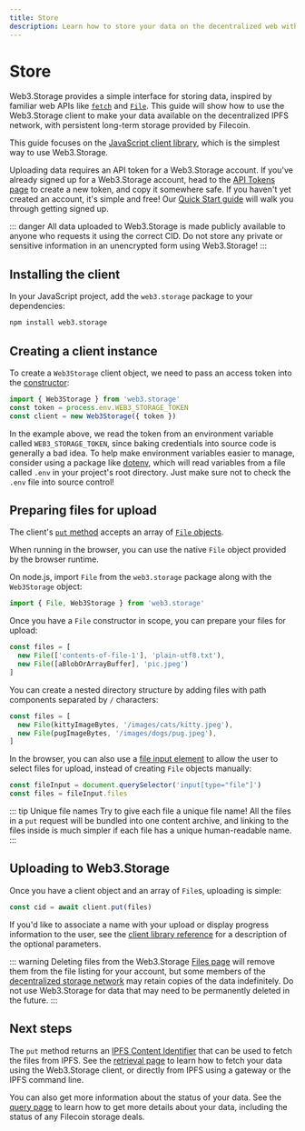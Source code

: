 ```yaml
---
title: Store
description: Learn how to store your data on the decentralized web with Web3.Storage
---
```


# Store

Web3.Storage provides a simple interface for storing data, inspired by familiar web APIs like [`fetch`][mdn-fetch] and [`File`][mdn-file]. This guide will show how to use the Web3.Storage client to make your data available on the decentralized IPFS network, with persistent long-term storage provided by Filecoin.

This guide focuses on the [JavaScript client library][reference-js], which is the simplest way to use Web3.Storage. 
<!-- TODO: bring this back once the HTTP reference exists
If you're using another language, see the [HTTP API reference][reference-http] for details on working with the underlying HTTP API.
-->
Uploading data requires an API token for a Web3.Storage account. If you've already signed up for a Web3.Storage account, head to the [API Tokens page][site-tokens] to create a new token, and copy it somewhere safe. If you haven't yet created an account, it's simple and free! Our [Quick Start guide][quickstart-guide] will walk you through getting signed up.


::: danger
All data uploaded to Web3.Storage is made publicly available to anyone who requests it using the correct CID. Do not store any private or sensitive information in an unencrypted form using Web3.Storage!
:::

## Installing the client

In your JavaScript project, add the `web3.storage` package to your dependencies:

```bash
npm install web3.storage
```

## Creating a client instance

To create a `Web3Storage` client object, we need to pass an access token into the [constructor][reference-js-constructor]:

```js
import { Web3Storage } from 'web3.storage'
const token = process.env.WEB3_STORAGE_TOKEN
const client = new Web3Storage({ token })
```

In the example above, we read the token from an environment variable called `WEB3_STORAGE_TOKEN`, since baking credentials into source code is generally a bad idea. To help make environment variables easier to manage, consider using a package like [dotenv](https://www.npmjs.com/package/dotenv), which will read variables from a file called `.env` in your project's root directory. Just make sure not to check the `.env` file into source control!

## Preparing files for upload

The client's [`put` method][reference-js-put] accepts an array of [`File` objects](https://developer.mozilla.org/en-US/docs/Web/API/File).

When running in the browser, you can use the native `File` object provided by the browser runtime. 

On node.js, import `File` from the `web3.storage` package along with the `Web3Storage` object:

```js
import { File, Web3Storage } from 'web3.storage'
```

Once you have a `File` constructor in scope, you can prepare your files for upload:

```js
const files = [
  new File(['contents-of-file-1'], 'plain-utf8.txt'),
  new File([aBlobOrArrayBuffer], 'pic.jpeg')
]
```

You can create a nested directory structure by adding files with path components separated by `/` characters:

```js
const files = [
  new File(kittyImageBytes, '/images/cats/kitty.jpeg'),
  new File(pugImageBytes, '/images/dogs/pug.jpeg'),
]
```

In the browser, you can also use a [file input element][mdn-file-input] to allow the user to select files for upload, instead of creating `File` objects manually:

```js
const fileInput = document.querySelector('input[type="file"]')
const files = fileInput.files
```

::: tip Unique file names
Try to give each file a unique file name! All the files in a `put` request will be bundled into one content archive, and linking to the files inside is much simpler if each file has a unique human-readable name.
:::

## Uploading to Web3.Storage

Once you have a client object and an array of `File`s, uploading is simple:

```js
const cid = await client.put(files)
```

If you'd like to associate a name with your upload or display progress information to the user, see the [client library reference][reference-js-put] for a description of the optional parameters.

::: warning
Deleting files from the Web3.Storage [Files page][site-files] will remove them from the file listing for your account, but some members of the [decentralized storage network][concepts-decentralized-storage] may retain copies of the data indefinitely. Do not use Web3.Storage for data that may need to be permanently deleted in the future.
:::

## Next steps

The `put` method returns an [IPFS Content Identifier][ipfs-docs-cid] that can be used to fetch the files from IPFS. See the [retrieval page][howto-retrieve] to learn how to fetch your data using the Web3.Storage client, or directly from IPFS using a gateway or the IPFS command line.

You can also get more information about the status of your data. See the [query page][howto-query] to learn how to get more details about your data, including the status of any Filecoin storage deals.

<!-- internal links -->

<!-- FIXME: link targets for reference docs don't exist yet -->
[reference-js]: ../../reference/client-library#javascript.md
[reference-js-constructor]: ../../reference/client-library.md#constructor
[reference-js-put]: ../../reference/client-library.md#store-files

[quickstart-guide]: ../../quickstart/README.md
[howto-retrieve]: ./retrieve.md
[howto-query]: ./query.md
[concepts-decentralized-storage]: ../../concepts/decentralized-storage.md

<!-- links to the web3.storage site -->
[site-tokens]: https://web3.storage/tokens/
[site-files]: https://web3.storage/files/

<!-- external links -->
[ipfs-docs-cid]: https://docs.ipfs.io/concepts/content-addressing/
[ipfs-docs-cli-quickstart]: https://docs.ipfs.io/how-to/command-line-quick-start/
[mdn-fetch]: https://developer.mozilla.org/en-US/docs/Web/API/Fetch_API
[mdn-file]: https://developer.mozilla.org/en-US/docs/Web/API/File
[mdn-file-input]: https://developer.mozilla.org/en-US/docs/Web/HTML/Element/input/file
